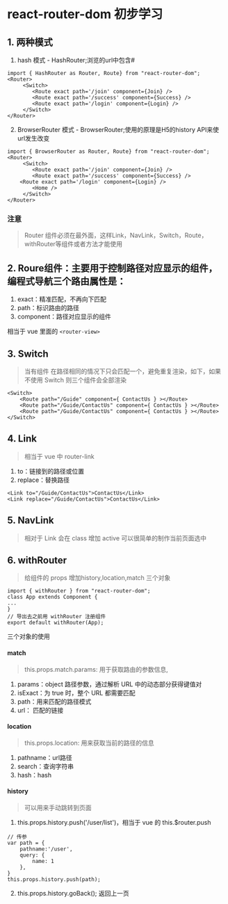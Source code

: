 # react-router-dom 初步学习
## 1. 两种模式
1. hash 模式 - HashRouter;浏览的url中包含#
```
import { HashRouter as Router, Route} from "react-router-dom";
<Router>
     <Switch>
        <Route exact path='/join' component={Join} />
        <Route exact path='/success' component={Success} />
        <Route exact path='/login' component={Login} />
     </Switch>
</Router>

```

2. BrowserRouter 模式 - BrowserRouter;使用的原理是H5的history API来使url发生改变
```
import { BrowserRouter as Router, Route} from "react-router-dom";
<Router>
     <Switch>
        <Route exact path='/join' component={Join} />
        <Route exact path='/success' component={Success} />
    <Route exact path='/login' component={Login} />
        <Home />
     </Switch>
</Router>

```

### 注意
> Router 组件必须在最外面，这样Link，NavLink，Switch，Route，withRouter等组件或者方法才能使用

## 2. Roure组件：主要用于控制路径对应显示的组件，编程式导航三个路由属性是：
1. exact：精准匹配，不再向下匹配
2. path：标识路由的路径
3. component：路径对应显示的组件

相当于 vue 里面的 `<router-view>`

## 3. Switch
> 当有组件 <Route> 在路径相同的情况下只会匹配一个，避免重复渲染，如下，如果不使用 Switch 则三个组件会全部渲染

```
<Switch>
    <Route path="/Guide" component={ ContactUs } ></Route>
    <Route path="/Guide/ContactUs" component={ ContactUs } ></Route>
    <Route path="/Guide/ContactUs" component={ ContactUs } ></Route>
</Switch>
```

## 4. Link
> 相当于 vue 中 router-link

1. to：链接到的路径或位置
2. replace：替换路径

```
<Link to="/Guide/ContactUs">ContactUs</Link>
<Link replace="/Guide/ContactUs">ContactUs</Link>
```

## 5. NavLink
> 相对于 Link 会在 class 增加 active 可以很简单的制作当前页面选中

## 6. withRouter
> 给组件的 props 增加history,location,match 三个对象

```
import { withRouter } from "react-router-dom";
class App extends Component {
...
}
// 导出去之前用 withRouter 注册组件
export default withRouter(App);
```
三个对象的使用

#### match
> this.props.match.params: 用于获取路由的参数信息, 

1. params：object 路径参数，通过解析 URL 中的动态部分获得键值对
2. isExact：为 true 时，整个 URL 都需要匹配
3. path：用来匹配的路径模式
4. url： 匹配的链接

#### location
> this.props.location: 用来获取当前的路径的信息

1. pathname：url路径
2. search：查询字符串
3. hash：hash

#### history
> 可以用来手动跳转到页面

1. this.props.history.push('/user/list')，相当于 vue 的 this.$router.push

```
// 传参
var path = {
    pathname:'/user',
    query: {
        name: 1
    },
}
this.props.history.push(path);
```

2. this.props.history.goBack(); 返回上一页

